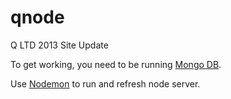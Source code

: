 qnode
=====

Q LTD 2013 Site Update


To get working, you need to be running [Mongo DB](http://www.mongodb.org/).

Use [Nodemon](https://github.com/remy/nodemon) to run and refresh node server.